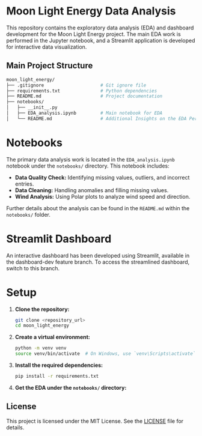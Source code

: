 # Moon Light Energy Data Analysis

This repository contains the exploratory data analysis (EDA) and dashboard development for the Moon Light Energy project. The main EDA work is performed in the Jupyter notebook, and a Streamlit application is developed for interactive data visualization.

## Main Project Structure

```bash
moon_light_energy/
├── .gitignore                     # Git ignore file
├── requirements.txt               # Python dependencies
├── README.md                      # Project documentation
├── notebooks/
│   ├── __init__.py
│   ├── EDA_analysis.ipynb         # Main notebook for EDA
│   └── README.md                  # Additional Insights on the EDA Performed
```
# Notebooks

The primary data analysis work is located in the `EDA_analysis.ipynb` notebook under the `notebooks/` directory. This notebook includes:

- **Data Quality Check:** Identifying missing values, outliers, and incorrect entries.
- **Data Cleaning:** Handling anomalies and filling missing values.
- **Wind Analysis:** Using Polar plots to analyze wind speed and direction.

Further details about the analysis can be found in the `README.md` within the `notebooks/` folder.

# Streamlit Dashboard

An interactive dashboard has been developed using Streamlit, available in the dashboard-dev feature branch. To access the streamlined dashboard, switch to this branch.

# Setup

1. **Clone the repository:**

   ```bash
   git clone <repository_url>
   cd moon_light_energy
2. **Create a virtual environment:**

    ```bash
    python -m venv venv
    source venv/bin/activate  # On Windows, use `venv\Scripts\activate`

3. **Install the required dependencies:**

    ```bash
    pip install -r requirements.txt
4. **Get the EDA  under the `notebooks/` directory:**


## License
This project is licensed under the MIT License. See the [LICENSE](../LICENSE) file for details.

